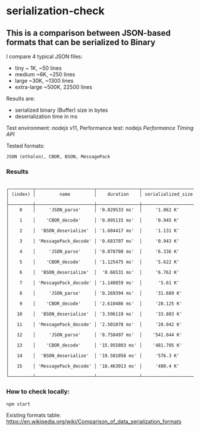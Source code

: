 # serialization-check
## This is a comparison between JSON-based formats that can be serialized to Binary

I compare 4 typical JSON files:
* tiny ~ 1K, ~50 lines
* medium ~6K, ~250 lines
* large ~30K, ~1300 lines
* extra-large ~500K, 22500 lines

Results are:
* serialized binary (Buffer) size in bytes
* deserialization time in ms

Test environment: *nodejs* v11, 
Performance test: nodejs *Performance Timing API* 

Tested formats: 
```
JSON (ethalon), CBOR, BSON, MessagePack
```

### Results

```

┌─────────┬──────────────────────┬────────────────┬────────────────────┐
│ (index) │         name         │    duration    │ serialialized_size │
├─────────┼──────────────────────┼────────────────┼────────────────────┤
│    0    │     'JSON_parse'     │ '0.029533 ms'  │     '1.062 K'      │
│    1    │    'CBOR_decode'     │ '0.895115 ms'  │     '0.945 K'      │
│    2    │  'BSON_deserialize'  │ '1.604417 ms'  │     '1.131 K'      │
│    3    │ 'MessagePack_decode' │ '0.683707 ms'  │     '0.943 K'      │
│    4    │     'JSON_parse'     │ '0.078708 ms'  │     '6.336 K'      │
│    5    │    'CBOR_decode'     │ '1.125475 ms'  │     '5.622 K'      │
│    6    │  'BSON_deserialize'  │  '0.66531 ms'  │     '6.762 K'      │
│    7    │ 'MessagePack_decode' │ '1.148859 ms'  │      '5.61 K'      │
│    8    │     'JSON_parse'     │ '0.269394 ms'  │     '31.689 K'     │
│    9    │    'CBOR_decode'     │ '2.610486 ms'  │     '28.125 K'     │
│   10    │  'BSON_deserialize'  │ '3.596119 ms'  │     '33.803 K'     │
│   11    │ 'MessagePack_decode' │ '2.501078 ms'  │     '28.042 K'     │
│   12    │     'JSON_parse'     │ '8.758497 ms'  │    '541.044 K'     │
│   13    │    'CBOR_decode'     │ '15.955803 ms' │    '481.705 K'     │
│   14    │  'BSON_deserialize'  │ '19.501056 ms' │     '576.3 K'      │
│   15    │ 'MessagePack_decode' │ '18.463013 ms' │     '480.4 K'      │
└─────────┴──────────────────────┴────────────────┴────────────────────┘

```

### How to check locally:
```
npm start
```

Existing formats table: https://en.wikipedia.org/wiki/Comparison_of_data_serialization_formats


